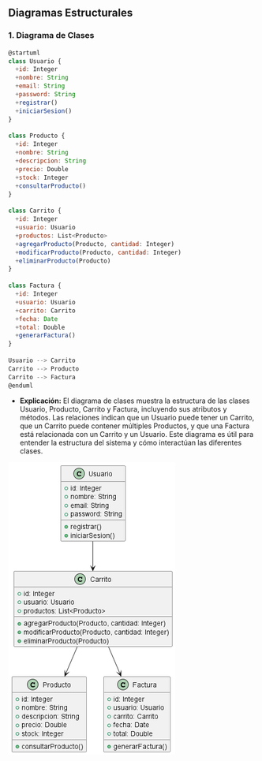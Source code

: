 ## Diagramas Estructurales

### 1. Diagrama de Clases
```js
@startuml
class Usuario {
  +id: Integer
  +nombre: String
  +email: String
  +password: String
  +registrar()
  +iniciarSesion()
}

class Producto {
  +id: Integer
  +nombre: String
  +descripcion: String
  +precio: Double
  +stock: Integer
  +consultarProducto()
}

class Carrito {
  +id: Integer
  +usuario: Usuario
  +productos: List<Producto>
  +agregarProducto(Producto, cantidad: Integer)
  +modificarProducto(Producto, cantidad: Integer)
  +eliminarProducto(Producto)
}

class Factura {
  +id: Integer
  +usuario: Usuario
  +carrito: Carrito
  +fecha: Date
  +total: Double
  +generarFactura()
}

Usuario --> Carrito
Carrito --> Producto
Carrito --> Factura
@enduml
```

- **Explicación:** El diagrama de clases muestra la estructura de las clases Usuario, Producto, Carrito y Factura, incluyendo sus atributos y métodos. Las relaciones indican que un Usuario puede tener un Carrito, que un Carrito puede contener múltiples Productos, y que una Factura está relacionada con un Carrito y un Usuario. Este diagrama es útil para entender la estructura del sistema y cómo interactúan las diferentes clases.

![Diagrama_estatico-1](Diagrama-1.png)